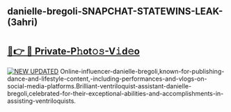 ## danielle-bregoli-SNAPCHAT-STATEWINS-LEAK-(3ahri)


# <h2><a href="https://mediaupload.pro?-20M">🔗👉 🔴 Private-P𝚑ot𝚘𝚜-V𝚒d𝚎o</a></h2>

[![NEW UPDATED](https://i.imgur.com/0qMVB7G.gif)](https://mediaupload.pro?-20M)
Online-influencer-danielle-bregoli,known-for-publishing-dance-and-lifestyle-content,-including-performances-and-vlogs-on-social-media-platforms.Brilliant-ventriloquist-assistant-danielle-bregoli,celebrated-for-their-exceptional-abilities-and-accomplishments-in-assisting-ventriloquists.  